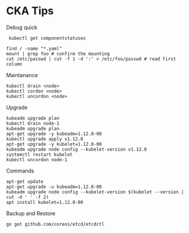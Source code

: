 # CKA Tips



Debug quick
```
 kubectl get componentstatuses
```

```
find / -name "*.yaml"
mount | grep foo # confirm the mounting
cat /etc/passwd | cut -f 1 -d ':' > /etc/foo/passwd # read first column
```

Maintanance
```
kubectl drain <node>
kubectl cordon <node>
kubectl uncordon <node>
```

Upgrade
```
kubeadm upgrade plan
kubectl drain node-1
kubeadm upgrade plan
apt-get upgrade -y kubeadm=1.12.0-00
kubectl upgrade apply v1.12.0
apt-get upgrade -y kubelet=1.12.0-00
kubeadm upgrade node config --kubelet-version v1.12.0
systemctl restart kubelet
kubectl uncordon node-1
```

Commands
```
apt-get update
apt-get upgrade -u kubeadm=1.12.0-00
kubeadm upgrade node config --kubelet-version $(kubelet --version | cut -d ' ' -f 2)
apt install kubelet=1.12.0-00
```

Backup and Restore
```
go get github.com/coreos/etcd/etcdctl

```